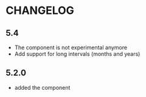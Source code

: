 CHANGELOG
=========

5.4
---

 * The component is not experimental anymore
 * Add support for long intervals (months and years)

5.2.0
-----

 * added the component
